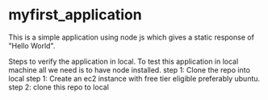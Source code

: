 # myfirst_application
This is a simple application using node js which gives a static response of "Hello World".  

Steps to verify the application in local.
To test this application in local machine all we need is to have node installed. 
step 1: Clone the repo into local 
step 1: Create an ec2 instance with free tier eligible preferably ubuntu.
step 2: clone this repo to local 
